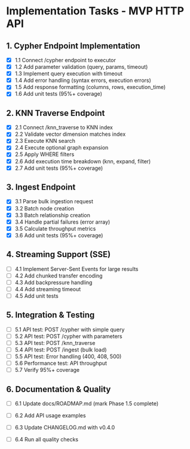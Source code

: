 # Implementation Tasks - MVP HTTP API

## 1. Cypher Endpoint Implementation

- [x] 1.1 Connect /cypher endpoint to executor
- [x] 1.2 Add parameter validation (query, params, timeout)
- [x] 1.3 Implement query execution with timeout
- [x] 1.4 Add error handling (syntax errors, execution errors)
- [x] 1.5 Add response formatting (columns, rows, execution_time)
- [x] 1.6 Add unit tests (95%+ coverage)

## 2. KNN Traverse Endpoint

- [x] 2.1 Connect /knn_traverse to KNN index
- [x] 2.2 Validate vector dimension matches index
- [x] 2.3 Execute KNN search
- [x] 2.4 Execute optional graph expansion
- [x] 2.5 Apply WHERE filters
- [x] 2.6 Add execution time breakdown (knn, expand, filter)
- [x] 2.7 Add unit tests (95%+ coverage)

## 3. Ingest Endpoint

- [x] 3.1 Parse bulk ingestion request
- [x] 3.2 Batch node creation
- [x] 3.3 Batch relationship creation
- [x] 3.4 Handle partial failures (error array)
- [x] 3.5 Calculate throughput metrics
- [x] 3.6 Add unit tests (95%+ coverage)

## 4. Streaming Support (SSE)

- [ ] 4.1 Implement Server-Sent Events for large results
- [ ] 4.2 Add chunked transfer encoding
- [ ] 4.3 Add backpressure handling
- [ ] 4.4 Add streaming timeout
- [ ] 4.5 Add unit tests

## 5. Integration & Testing

- [ ] 5.1 API test: POST /cypher with simple query
- [ ] 5.2 API test: POST /cypher with parameters
- [ ] 5.3 API test: POST /knn_traverse
- [ ] 5.4 API test: POST /ingest (bulk load)
- [ ] 5.5 API test: Error handling (400, 408, 500)
- [ ] 5.6 Performance test: API throughput
- [ ] 5.7 Verify 95%+ coverage

## 6. Documentation & Quality

- [ ] 6.1 Update docs/ROADMAP.md (mark Phase 1.5 complete)
- [ ] 6.2 Add API usage examples
- [ ] 6.3 Update CHANGELOG.md with v0.4.0
- [ ] 6.4 Run all quality checks


